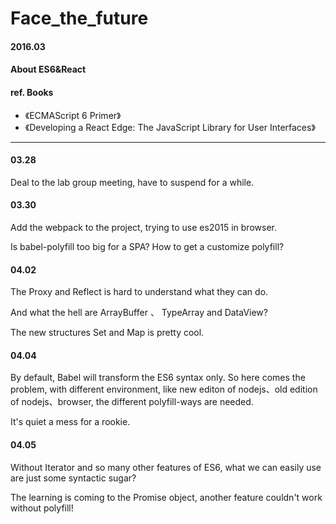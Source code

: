 # Face_the_future
#### 2016.03

#### About ES6&amp;React

#### ref. Books
* 《ECMAScript 6 Primer》
* 《Developing a React Edge: The JavaScript Library for User Interfaces》

---

#### 03.28

Deal to the lab group meeting, have to suspend for a while.

#### 03.30

Add the webpack to the project, trying to use es2015 in browser.

Is babel-polyfill too big for a SPA? How to get a customize polyfill?

#### 04.02

The Proxy and Reflect is hard to understand what they can do.

And what the hell are ArrayBuffer 、 TypeArray and DataView?

The new structures Set and Map is pretty cool.

#### 04.04

By default, Babel will transform the ES6 syntax only. So here comes the problem, with different environment,
like new editon of nodejs、old edition of nodejs、browser, the different polyfill-ways are needed.

It's quiet a mess for a rookie.

#### 04.05

Without Iterator and so many other features of ES6, what we can easily use are just some syntactic sugar?

The learning is coming to the Promise object, another feature couldn't work without polyfill!